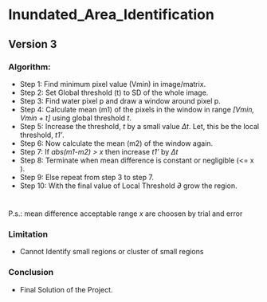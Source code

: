 # Inundated_Area_Identification
## Version 3
### Algorithm:
- Step 1: Find minimum pixel value (Vmin) in image/matrix.
- Step 2: Set Global threshold (t) to SD of the whole image.
- Step 3: Find water pixel p and draw a window around pixel p.
- Step 4: Calculate mean (m1) of the pixels in the window in range _[Vmin, Vmin + t]_ using global threshold _t_.
- Step 5: Increase the threshold, _t_ by a small value _Δt_. Let, this be the local threshold, _t1’_.
- Step 6: Now calculate the mean (m2) of the window again.
- Step 7: If _abs(m1-m2) > x_  then increase _t1’_ by _Δt_ 
- Step 8: Terminate when mean difference is constant or negligible (<= x ).
- Step 9: Else repeat from step 3 to step 7.
- Step 10: With the final value of Local Threshold _∂_ grow the region.
#
P.s.: mean difference acceptable range _x_ are choosen by trial and error

### Limitation
- Cannot Identify small regions or cluster of small regions

### Conclusion
- Final Solution of the Project.
